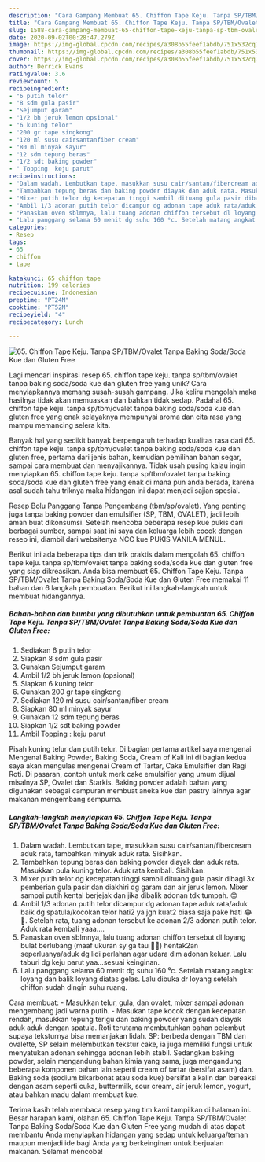 ```yaml
---
description: "Cara Gampang Membuat 65. Chiffon Tape Keju. Tanpa SP/TBM/Ovalet Tanpa Baking Soda/Soda Kue dan Gluten Free Anti Gagal"
title: "Cara Gampang Membuat 65. Chiffon Tape Keju. Tanpa SP/TBM/Ovalet Tanpa Baking Soda/Soda Kue dan Gluten Free Anti Gagal"
slug: 1588-cara-gampang-membuat-65-chiffon-tape-keju-tanpa-sp-tbm-ovalet-tanpa-baking-soda-soda-kue-dan-gluten-free-anti-gagal
date: 2020-09-02T00:28:47.279Z
image: https://img-global.cpcdn.com/recipes/a308b55feef1abdb/751x532cq70/65-chiffon-tape-keju-tanpa-sptbmovalet-tanpa-baking-sodasoda-kue-dan-gluten-free-foto-resep-utama.jpg
thumbnail: https://img-global.cpcdn.com/recipes/a308b55feef1abdb/751x532cq70/65-chiffon-tape-keju-tanpa-sptbmovalet-tanpa-baking-sodasoda-kue-dan-gluten-free-foto-resep-utama.jpg
cover: https://img-global.cpcdn.com/recipes/a308b55feef1abdb/751x532cq70/65-chiffon-tape-keju-tanpa-sptbmovalet-tanpa-baking-sodasoda-kue-dan-gluten-free-foto-resep-utama.jpg
author: Derrick Evans
ratingvalue: 3.6
reviewcount: 5
recipeingredient:
- "6 putih telor"
- "8 sdm gula pasir"
- "Sejumput garam"
- "1/2 bh jeruk lemon opsional"
- "6 kuning telor"
- "200 gr tape singkong"
- "120 ml susu cairsantanfiber cream"
- "80 ml minyak sayur"
- "12 sdm tepung beras"
- "1/2 sdt baking powder"
- " Topping  keju parut"
recipeinstructions:
- "Dalam wadah. Lembutkan tape, masukkan susu cair/santan/fibercream aduk rata, tambahkan minyak aduk rata. Sisihkan."
- "Tambahkan tepung beras dan baking powder diayak dan aduk rata. Masukkan pula kuning telor. Aduk rata kembali. Sisihkan."
- "Mixer putih telor dg kecepatan tinggi sambil dituang gula pasir dibagi 3x pemberian gula pasir dan diakhiri dg garam dan air jeruk lemon. Mixer sampai putih kental berjejak dan jika dibalik adonan tdk tumpah. 😊"
- "Ambil 1/3 adonan putih telor dicampur dg adonan tape aduk rata/aduk baik dg spatula/kocokan telor hati2 ya jgn kuat2 biasa saja pake hati 😂🤭. Setelah rata, tuang adonan tersebut ke adonan 2/3 adonan putih telor. Aduk rata kembali yaaa...."
- "Panaskan oven sblmnya, lalu tuang adonan chiffon tersebut dl loyang bulat berlubang (maaf ukuran sy ga tau 🙏🤭) hentak2an seperluanya/aduk dg lidi perlahan agar udara dlm adonan keluar. Lalu taburi dg keju parut yaa...sesuai keinginan."
- "Lalu panggang selama 60 menit dg suhu 160 ⁰c. Setelah matang angkat loyang dan balik loyang diatas gelas. Lalu dibuka dr loyang setelah chiffon sudah dingin suhu ruang."
categories:
- Resep
tags:
- 65
- chiffon
- tape

katakunci: 65 chiffon tape 
nutrition: 199 calories
recipecuisine: Indonesian
preptime: "PT24M"
cooktime: "PT52M"
recipeyield: "4"
recipecategory: Lunch

---
```



![65. Chiffon Tape Keju. Tanpa SP/TBM/Ovalet Tanpa Baking Soda/Soda Kue dan Gluten Free](https://img-global.cpcdn.com/recipes/a308b55feef1abdb/751x532cq70/65-chiffon-tape-keju-tanpa-sptbmovalet-tanpa-baking-sodasoda-kue-dan-gluten-free-foto-resep-utama.jpg)

Lagi mencari inspirasi resep 65. chiffon tape keju. tanpa sp/tbm/ovalet tanpa baking soda/soda kue dan gluten free yang unik? Cara menyiapkannya memang susah-susah gampang. Jika keliru mengolah maka hasilnya tidak akan memuaskan dan bahkan tidak sedap. Padahal 65. chiffon tape keju. tanpa sp/tbm/ovalet tanpa baking soda/soda kue dan gluten free yang enak selayaknya mempunyai aroma dan cita rasa yang mampu memancing selera kita.

Banyak hal yang sedikit banyak berpengaruh terhadap kualitas rasa dari 65. chiffon tape keju. tanpa sp/tbm/ovalet tanpa baking soda/soda kue dan gluten free, pertama dari jenis bahan, kemudian pemilihan bahan segar, sampai cara membuat dan menyajikannya. Tidak usah pusing kalau ingin menyiapkan 65. chiffon tape keju. tanpa sp/tbm/ovalet tanpa baking soda/soda kue dan gluten free yang enak di mana pun anda berada, karena asal sudah tahu triknya maka hidangan ini dapat menjadi sajian spesial.

Resep Bolu Panggang Tanpa Pengembang (tbm/sp/ovalet). Yang penting juga tanpa baking powder dan emulsifier (SP, TBM, OVALET), jadi lebih aman buat dikonsumsi. Setelah mencoba beberapa resep kue pukis dari berbagai sumber, sampai saat ini saya dan keluarga lebih cocok dengan resep ini, diambil dari websitenya NCC kue PUKIS VANILA MENUL.


Berikut ini ada beberapa tips dan trik praktis dalam mengolah 65. chiffon tape keju. tanpa sp/tbm/ovalet tanpa baking soda/soda kue dan gluten free yang siap dikreasikan. Anda bisa membuat 65. Chiffon Tape Keju. Tanpa SP/TBM/Ovalet Tanpa Baking Soda/Soda Kue dan Gluten Free memakai 11 bahan dan 6 langkah pembuatan. Berikut ini langkah-langkah untuk membuat hidangannya.

<!--inarticleads1-->

##### Bahan-bahan dan bumbu yang dibutuhkan untuk pembuatan 65. Chiffon Tape Keju. Tanpa SP/TBM/Ovalet Tanpa Baking Soda/Soda Kue dan Gluten Free:

1. Sediakan 6 putih telor
1. Siapkan 8 sdm gula pasir
1. Gunakan Sejumput garam
1. Ambil 1/2 bh jeruk lemon (opsional)
1. Siapkan 6 kuning telor
1. Gunakan 200 gr tape singkong
1. Sediakan 120 ml susu cair/santan/fiber cream
1. Siapkan 80 ml minyak sayur
1. Gunakan 12 sdm tepung beras
1. Siapkan 1/2 sdt baking powder
1. Ambil  Topping : keju parut


Pisah kuning telur dan putih telur. Di bagian pertama artikel saya mengenai Mengenal Baking Powder, Baking Soda, Cream of Kali ini di bagian kedua saya akan mengulas mengenai Cream of Tartar, Cake Emulsifier dan Ragi Roti. Di pasaran, contoh untuk merk cake emulsifier yang umum dijual misalnya SP, Ovalet dan Starkis. Baking powder adalah bahan yang digunakan sebagai campuran membuat aneka kue dan pastry lainnya agar makanan mengembang sempurna. 

<!--inarticleads2-->

##### Langkah-langkah menyiapkan 65. Chiffon Tape Keju. Tanpa SP/TBM/Ovalet Tanpa Baking Soda/Soda Kue dan Gluten Free:

1. Dalam wadah. Lembutkan tape, masukkan susu cair/santan/fibercream aduk rata, tambahkan minyak aduk rata. Sisihkan.
1. Tambahkan tepung beras dan baking powder diayak dan aduk rata. Masukkan pula kuning telor. Aduk rata kembali. Sisihkan.
1. Mixer putih telor dg kecepatan tinggi sambil dituang gula pasir dibagi 3x pemberian gula pasir dan diakhiri dg garam dan air jeruk lemon. Mixer sampai putih kental berjejak dan jika dibalik adonan tdk tumpah. 😊
1. Ambil 1/3 adonan putih telor dicampur dg adonan tape aduk rata/aduk baik dg spatula/kocokan telor hati2 ya jgn kuat2 biasa saja pake hati 😂🤭. Setelah rata, tuang adonan tersebut ke adonan 2/3 adonan putih telor. Aduk rata kembali yaaa....
1. Panaskan oven sblmnya, lalu tuang adonan chiffon tersebut dl loyang bulat berlubang (maaf ukuran sy ga tau 🙏🤭) hentak2an seperluanya/aduk dg lidi perlahan agar udara dlm adonan keluar. Lalu taburi dg keju parut yaa...sesuai keinginan.
1. Lalu panggang selama 60 menit dg suhu 160 ⁰c. Setelah matang angkat loyang dan balik loyang diatas gelas. Lalu dibuka dr loyang setelah chiffon sudah dingin suhu ruang.


Cara membuat: - Masukkan telur, gula, dan ovalet, mixer sampai adonan mengembang jadi warna putih. - Masukan tape kocok dengan kecepatan rendah, masukkan tepung terigu dan baking powder yang sudah diayak aduk aduk dengan spatula. Roti terutama membutuhkan bahan pelembut supaya teksturnya bisa memanjakan lidah. SP: berbeda dengan TBM dan ovalette, SP selain melembutkan tekstur cake, ia juga memiliki fungsi untuk menyatukan adonan sehingga adonan lebih stabil. Sedangkan baking powder, selain mengandung bahan kimia yang sama, juga mengandung beberapa komponen bahan lain seperti cream of tartar (bersifat asam) dan. Baking soda (sodium bikarbonat atau soda kue) bersifat alkalin dan bereaksi dengan asam seperti cuka, buttermilk, sour cream, air jeruk lemon, yogurt, atau bahkan madu dalam membuat kue. 

Terima kasih telah membaca resep yang tim kami tampilkan di halaman ini. Besar harapan kami, olahan 65. Chiffon Tape Keju. Tanpa SP/TBM/Ovalet Tanpa Baking Soda/Soda Kue dan Gluten Free yang mudah di atas dapat membantu Anda menyiapkan hidangan yang sedap untuk keluarga/teman maupun menjadi ide bagi Anda yang berkeinginan untuk berjualan makanan. Selamat mencoba!
